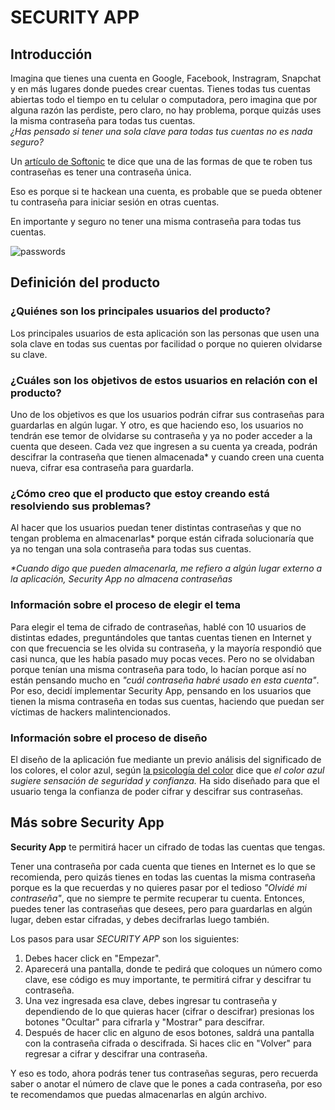 # SECURITY APP

## Introducción
Imagina que tienes una cuenta en Google, Facebook, Instragram, Snapchat y en más lugares donde puedes crear cuentas.  Tienes todas tus cuentas abiertas todo el tiempo en tu celular o computadora, pero imagina que por alguna razón las perdiste, pero claro, no hay problema, porque quizás uses la misma contraseña para todas tus cuentas.  
_¿Has pensado si tener una sola clave para todas tus cuentas no es nada seguro?_

Un [artículo de Softonic](https://www.softonic.com/articulos/contrasenas-seguras-y-faciles-recordar) te dice que una de las formas de que te roben tus contraseñas es tener una contraseña única.

Eso es porque si te hackean una cuenta, es probable que se pueda obtener tu contraseña para iniciar sesión en otras cuentas.

En importante y seguro no tener una misma contraseña para todas tus cuentas.

![passwords](https://cdn.tecnologia.net/wp-content/uploads/2018/07/contrasenas-dificiles.jpg)


## Definición del producto

### ¿Quiénes son los principales usuarios del producto?

Los principales usuarios de esta aplicación son las personas que usen una sola clave en todas sus cuentas por facilidad o porque no quieren olvidarse su clave.


### ¿Cuáles son los objetivos de estos usuarios en relación con el producto?

Uno de los objetivos es que los usuarios podrán cifrar sus contraseñas para guardarlas en algún lugar.
Y otro, es que haciendo eso, los usuarios no tendrán ese temor de olvidarse su contraseña y ya no poder acceder a la cuenta que deseen.
Cada vez que ingresen a su cuenta ya creada, podrán descifrar la contraseña que tienen almacenada* y cuando creen una cuenta nueva, cifrar esa contraseña para guardarla.


### ¿Cómo creo que el producto que estoy creando está resolviendo sus problemas?

Al hacer que los usuarios puedan tener distintas contraseñas y que no tengan problema en almacenarlas* porque están cifrada solucionaría que ya no tengan una sola contraseña para todas sus cuentas.


_*Cuando digo que pueden almacenarla, me refiero a algún lugar externo a la aplicación, Security App no almacena contraseñas_

### Información sobre el proceso de elegir el tema
Para elegir el tema de cifrado de contraseñas, hablé con 10 usuarios de distintas edades, preguntándoles que tantas cuentas tienen en Internet y con que frecuencia se les olvida su contraseña, y la mayoría respondió que casi nunca, que les había pasado muy pocas veces.  Pero no se olvidaban porque tenían una misma contraseña para todo, lo hacían porque así no están pensando mucho en _"cuál contraseña habré usado en esta cuenta"_.
Por eso, decidí implementar Security App, pensando en los usuarios que tienen la misma contraseña en todas sus cuentas, haciendo que puedan ser víctimas de hackers malintencionados.

### Información sobre el proceso de diseño
El diseño de la aplicación fue mediante un previo análisis del significado de los colores, el color azul, según [la psicología del color](https://lamenteesmaravillosa.com/psicologia-del-color-curiosidades/) dice que _el color azul sugiere sensación de seguridad y confianza._
Ha sido diseñado para que el usuario tenga la confianza de poder cifrar y descifrar sus contraseñas.


## Más sobre Security App

**Security App** te permitirá hacer un cifrado de todas las cuentas que tengas.

Tener una contraseña por cada cuenta que tienes en Internet es lo que se recomienda, pero quizás tienes en todas las cuentas la misma contraseña porque es la que recuerdas y no quieres pasar por el tedioso _"Olvidé mi contraseña"_, que no siempre te permite recuperar tu cuenta.  Entonces, puedes tener las contraseñas que desees, pero para guardarlas en algún lugar, deben estar cifradas, y debes decifrarlas luego también.

Los pasos para usar _SECURITY APP_ son los siguientes:
1. Debes hacer click en "Empezar".
2. Aparecerá una pantalla, donde te pedirá que coloques un número como clave, ese código es muy importante, te permitirá cifrar y descifrar tu contraseña.
3. Una vez ingresada esa clave, debes ingresar tu contraseña y dependiendo de lo que quieras hacer (cifrar o descifrar) presionas los botones "Ocultar" para cifrarla y "Mostrar" para descifrar.
4. Después de hacer clic en alguno de esos botones, saldrá una pantalla con la contraseña cifrada o descifrada.  Si haces clic en "Volver" para regresar a cifrar y descifrar una contraseña.

Y eso es todo, ahora podrás tener tus contraseñas seguras, pero recuerda saber o anotar el número de clave que le pones a cada contraseña, por eso te recomendamos que puedas almacenarlas en algún archivo.